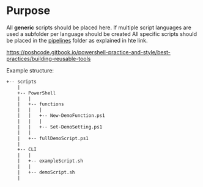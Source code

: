 # Purpose

All **generic** scripts should be placed here. If multiple script languages are used a subfolder per language should be created
All specific scripts should be placed in the [pipelines](../../pipelines/readme.md) folder as explained in hte link.


https://poshcode.gitbook.io/powershell-practice-and-style/best-practices/building-reusable-tools

Example structure:

```html
+-- scripts
    |
    +-- PowerShell
    |   |
    |   +-- functions
    |   |   |
    |   |   +-- New-DemoFunction.ps1
    |   |   |
    |   |   +-- Set-DemoSetting.ps1
    |   |
    |   +-- fullDemoScript.ps1
    |
    +-- CLI
    |   |
    |   +-- exampleScript.sh
    |   |
    |   +-- demoScript.sh
    |
```
